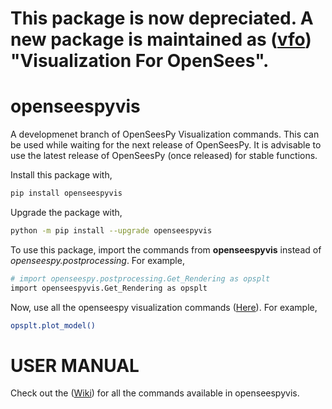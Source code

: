 # This package is now depreciated. A new package is maintained as ([vfo](https://github.com/u-anurag/vfo)) "Visualization For OpenSees".


# openseespyvis
A developmenet branch of OpenSeesPy Visualization commands. This can be used while waiting for the next release of OpenSeesPy.
It is advisable to use the latest release of OpenSeesPy (once released) for stable functions.

Install this package with,
```bash
pip install openseespyvis
```

Upgrade the package with,
```bash
python -m pip install --upgrade openseespyvis
```

To use this package, import the commands from **openseespyvis** instead of *openseespy.postprocessing*. For example,

```bash
# import openseespy.postprocessing.Get_Rendering as opsplt
import openseespyvis.Get_Rendering as opsplt
```

Now, use all the openseespy visualization commands ([Here](https://openseespydoc.readthedocs.io/en/latest/src/plotcmds.html)). For example,

```bash
opsplt.plot_model()
```

# USER MANUAL
Check out the ([Wiki](https://github.com/u-anurag/openseespyvis/wiki)) for all the commands available in openseespyvis.
